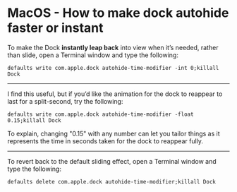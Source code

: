 
# MacOS - How to make dock autohide faster or instant

To make the Dock **instantly leap back** into view when it’s needed, rather than slide, open a Terminal window and type the following:

```
defaults write com.apple.dock autohide-time-modifier -int 0;killall Dock
```

---

I find this useful, but if you’d like the animation for the dock to reappear to last for a split-second, try the following:

```
defaults write com.apple.dock autohide-time-modifier -float 0.15;killall Dock
```

To explain, changing "0.15" with any number can let you tailor things as it represents the time in seconds taken for the dock to reappear fully.

---

To revert back to the default sliding effect, open a Terminal window and type the following:

```
defaults delete com.apple.dock autohide-time-modifier;killall Dock
```